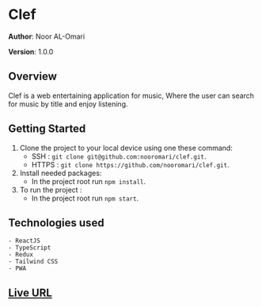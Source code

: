 # Clef

**Author**: Noor AL-Omari

**Version**: 1.0.0

## Overview
<!-- Provide a high level overview of what this application is and why you are building it, beyond the fact that it's an assignment for this class. (i.e. What's your problem domain?) -->
Clef is a web entertaining application for music, Where the user can search for music by title and enjoy listening.

## Getting Started
<!-- What are the steps that a user must take in order to build this app on their own machine and get it running? -->
1. Clone the project to your local device using one these command:
    - SSH : `git clone git@github.com:nooromari/clef.git`.
    - HTTPS : `git clone https://github.com/nooromari/clef.git`.
2. Install needed packages:  
    - In the project root run `npm install`.
3. To run the project :
    - In the project root run `npm start`.

<!-- ## Architecture -->
<!-- Provide a detailed description of the application design. What technologies (languages, libraries, etc) you're using, and any other relevant design information. -->
## Technologies used

    - ReactJS
    - TypeScript
    - Redux
    - Tailwind CSS
    - PWA

<!-- ## Change Log -->
<!-- Use this area to document the iterative changes made to your application as each feature is successfully implemented. Use time stamps. Here's an examples:

01-01-2001 4:59pm - Application now has a fully-functional express server, with a GET route for the location resource.

## Credits and Collaborations
<!-- Give credit (and a link) to other people or resources that helped you build this application. -->

## [Live URL](#)
